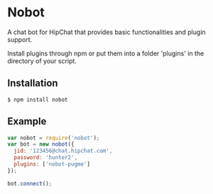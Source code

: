 # Nobot

A chat bot for HipChat that provides basic functionalities and plugin support.

Install plugins through npm or put them into a folder 'plugins' in the directory of your script.

## Installation
    $ npm install nobot
## Example

```js
var nobot = require('nobot');
var bot = new nobot({
  jid: '123456@chat.hipchat.com',
  password: 'hunter2',
  plugins: ['nobot-pugme']
});

bot.connect();
```